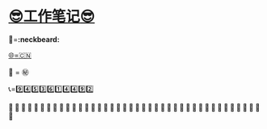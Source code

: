 # __[:sunglasses:工作笔记:sunglasses:](https://github.com/benniao1996/1996)__
__:restroom:__=__:neckbeard:__

[:globe_with_meridians:=:cn:](https://github.com/benniao1996/1996)

:couple_with_heart: = :secret:

:telephone_receiver:=:nine::four::five::three::six::one::four::four::nine::two:

__:shit: :shit: :shit: :shit: :shit: :shit: :shit: :shit: :shit: :shit: :shit: :shit: :shit: :shit: :shit: :shit: :shit: :shit: :shit: :shit: :shit: :shit: :shit: :shit: :shit: :shit: :shit: :shit: :shit: :shit: :shit: :shit: :shit: :shit: :shit: :shit: :shit: :shit: :shit: :shit: :shit:__
